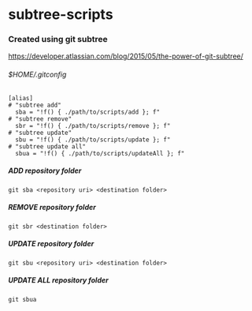 # subtree-scripts

### Created using git subtree
https://developer.atlassian.com/blog/2015/05/the-power-of-git-subtree/

###### $HOME/.gitconfig

```
[alias]
# "subtree add"
  sba = "!f() { ./path/to/scripts/add }; f"
# "subtree remove"
  sbr = "!f() { ./path/to/scripts/remove }; f"
# "subtree update"
  sbu = "!f() { ./path/to/scripts/update }; f"
# "subtree update all"
  sbua = "!f() { ./path/to/scripts/updateAll }; f"
```

##### ADD repository folder
```
git sba <repository uri> <destination folder>
```

##### REMOVE repository folder
```
git sbr <destination folder>
```

##### UPDATE repository folder
```
git sbu <repository uri> <destination folder>
```

##### UPDATE ALL repository folder

```
git sbua
```
